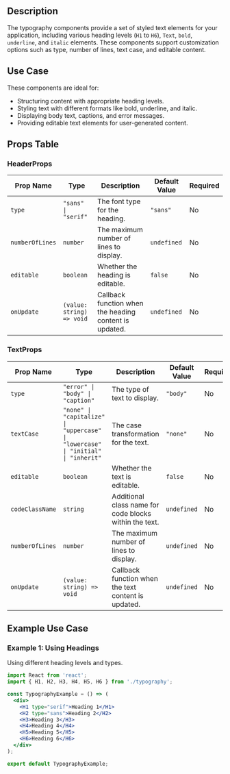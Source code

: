 ## Description
The typography components provide a set of styled text elements for your application, including various heading levels (`H1` to `H6`), `Text`, `bold`, `underline`, and `italic` elements. These components support customization options such as type, number of lines, text case, and editable content.

## Use Case
These components are ideal for:
- Structuring content with appropriate heading levels.
- Styling text with different formats like bold, underline, and italic.
- Displaying body text, captions, and error messages.
- Providing editable text elements for user-generated content.

## Props Table

### HeaderProps

| Prop Name        | Type                                      | Description                                                         | Default Value  | Required |
|------------------|-------------------------------------------|---------------------------------------------------------------------|----------------|----------|
| `type`           | `"sans" \| "serif"`                       | The font type for the heading.                                      | `"sans"`       | No       |
| `numberOfLines`  | `number`                                   | The maximum number of lines to display.                             | `undefined`    | No       |
| `editable`       | `boolean`                                  | Whether the heading is editable.                                    | `false`        | No       |
| `onUpdate`       | `(value: string) => void`                 | Callback function when the heading content is updated.              | `undefined`    | No       |

### TextProps

| Prop Name        | Type                                      | Description                                                         | Default Value  | Required |
|------------------|-------------------------------------------|---------------------------------------------------------------------|----------------|----------|
| `type`           | `"error" \| "body" \| "caption"`          | The type of text to display.                                        | `"body"`       | No       |
| `textCase`       | `"none" \| "capitalize" \| "uppercase" \| "lowercase" \| "initial" \| "inherit"` | The case transformation for the text. | `"none"`       | No       |
| `editable`       | `boolean`                                  | Whether the text is editable.                                       | `false`        | No       |
| `codeClassName`  | `string`                                   | Additional class name for code blocks within the text.               | `undefined`    | No       |
| `numberOfLines`  | `number`                                   | The maximum number of lines to display.                             | `undefined`    | No       |
| `onUpdate`       | `(value: string) => void`                 | Callback function when the text content is updated.                 | `undefined`    | No       |

## Example Use Case

### Example 1: Using Headings
Using different heading levels and types.
```jsx
import React from 'react';
import { H1, H2, H3, H4, H5, H6 } from './typography';

const TypographyExample = () => (
  <div>
    <H1 type="serif">Heading 1</H1>
    <H2 type="sans">Heading 2</H2>
    <H3>Heading 3</H3>
    <H4>Heading 4</H4>
    <H5>Heading 5</H5>
    <H6>Heading 6</H6>
  </div>
);

export default TypographyExample;
```